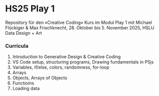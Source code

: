 # HS25 Play 1

Repository für den «Creative Coding» Kurs im Modul Play 1 mit Michael Flückiger & Max Frischknecht, 28. Oktober bis 5. November 2025, HSLU Data Design + Art

### Curricula

1. Introduction to Generative Design & Creative Coding
2. VS Code setup, structuring programs, Drawing fundamentals in P5js
3. Variables, if/else, colors, randomness, for-loop
4. Arrays
5. Objects, Arrays of Objects
6. Functioms
7. Loading data
